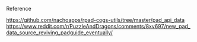 Reference

https://github.com/nachoapps/rpad-cogs-utils/tree/master/pad_api_data
https://www.reddit.com/r/PuzzleAndDragons/comments/8xv697/new_pad_data_source_reviving_padguide_eventually/

